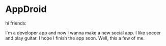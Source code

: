 # AppDroid

hi friends:

I´m a developer app and now i wanna make a new social app. I like soccer and play guitar. I hope I finish the app soon. Well, this a few of me.
